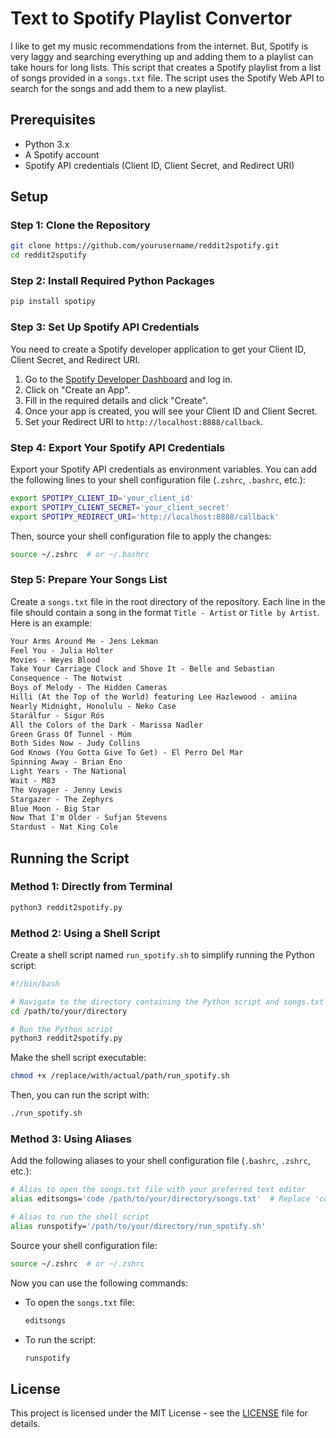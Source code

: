 # Text to Spotify Playlist Convertor

I like to get my music recommendations from the internet. But, Spotify is very laggy and searching everything up and adding them to a playlist can take hours for long lists. This script that creates a Spotify playlist from a list of songs provided in a `songs.txt` file. The script uses the Spotify Web API to search for the songs and add them to a new playlist.

## Prerequisites

- Python 3.x
- A Spotify account
- Spotify API credentials (Client ID, Client Secret, and Redirect URI)

## Setup

### Step 1: Clone the Repository

```sh
git clone https://github.com/yourusername/reddit2spotify.git
cd reddit2spotify
```

### Step 2: Install Required Python Packages

```sh
pip install spotipy
```

### Step 3: Set Up Spotify API Credentials

You need to create a Spotify developer application to get your Client ID, Client Secret, and Redirect URI.

1. Go to the [Spotify Developer Dashboard](https://developer.spotify.com/dashboard/applications) and log in.
2. Click on "Create an App".
3. Fill in the required details and click "Create".
4. Once your app is created, you will see your Client ID and Client Secret.
5. Set your Redirect URI to `http://localhost:8888/callback`.

### Step 4: Export Your Spotify API Credentials

Export your Spotify API credentials as environment variables. You can add the following lines to your shell configuration file (`.zshrc`, `.bashrc`, etc.):

```sh
export SPOTIPY_CLIENT_ID='your_client_id'
export SPOTIPY_CLIENT_SECRET='your_client_secret'
export SPOTIPY_REDIRECT_URI='http://localhost:8888/callback'
```

Then, source your shell configuration file to apply the changes:

```sh
source ~/.zshrc  # or ~/.bashrc
```

### Step 5: Prepare Your Songs List

Create a `songs.txt` file in the root directory of the repository. Each line in the file should contain a song in the format `Title - Artist` or `Title by Artist`. Here is an example:

```txt
Your Arms Around Me - Jens Lekman
Feel You - Julia Holter
Movies - Weyes Blood
Take Your Carriage Clock and Shove It - Belle and Sebastian
Consequence - The Notwist
Boys of Melody - The Hidden Cameras
Hilli (At the Top of the World) featuring Lee Hazlewood - amiina
Nearly Midnight, Honolulu - Neko Case
Starálfur - Sigur Rós
All the Colors of the Dark - Marissa Nadler
Green Grass Of Tunnel - Múm
Both Sides Now - Judy Collins
God Knows (You Gotta Give To Get) - El Perro Del Mar
Spinning Away - Brian Eno
Light Years - The National
Wait - M83
The Voyager - Jenny Lewis
Stargazer - The Zephyrs
Blue Moon - Big Star
Now That I'm Older - Sufjan Stevens
Stardust - Nat King Cole
```

## Running the Script

### Method 1: Directly from Terminal

```sh
python3 reddit2spotify.py
```

### Method 2: Using a Shell Script

Create a shell script named `run_spotify.sh` to simplify running the Python script:

```sh
#!/bin/bash

# Navigate to the directory containing the Python script and songs.txt
cd /path/to/your/directory

# Run the Python script
python3 reddit2spotify.py
```

Make the shell script executable:

```sh
chmod +x /replace/with/actual/path/run_spotify.sh
```

Then, you can run the script with:

```sh
./run_spotify.sh
```

### Method 3: Using Aliases

Add the following aliases to your shell configuration file (`.bashrc`, `.zshrc`, etc.):

```sh
# Alias to open the songs.txt file with your preferred text editor
alias editsongs='code /path/to/your/directory/songs.txt'  # Replace 'code' with your preferred text editor. 

# Alias to run the shell script
alias runspotify='/path/to/your/directory/run_spotify.sh'
```

Source your shell configuration file:

```sh
source ~/.zshrc  # or ~/.zshrc
```

Now you can use the following commands:

- To open the `songs.txt` file:

  ```sh
  editsongs
  ```

- To run the script:

  ```sh
  runspotify
  ```

## License

This project is licensed under the MIT License - see the [LICENSE](LICENSE) file for details.
